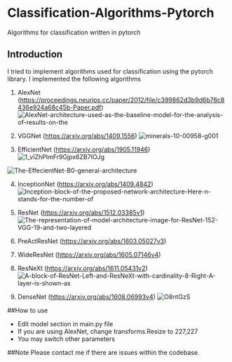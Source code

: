 # Classification-Algorithms-Pytorch
Algorithms for classification written in pytorch

## Introduction
I tried to implement algorithms used for classification using the pytorch library. I implemented the following algorithms

1. AlexNet (https://proceedings.neurips.cc/paper/2012/file/c399862d3b9d6b76c8436e924a68c45b-Paper.pdf)
![AlexNet-architecture-used-as-the-baseline-model-for-the-analysis-of-results-on-the](https://user-images.githubusercontent.com/45424924/137968374-5f74905f-9469-4cce-88e4-4c7f3c34e78a.png)

2. VGGNet (https://arxiv.org/abs/1409.1556)
![minerals-10-00958-g001](https://user-images.githubusercontent.com/45424924/137968570-9a8c82e5-381c-44dd-b9cb-352010c141d1.png)

3. EfficientNet (https://arxiv.org/abs/1905.11946)![1_vIZhPImFr9Gjpx6ZB7IOJg](https://user-images.githubusercontent.com/45424924/137969852-6e203b55-3551-478d-88b8-f0bdb810fa6a.png)

![The-EffecientNet-B0-general-architecture](https://user-images.githubusercontent.com/45424924/137968794-7c3ff4d0-767f-4a0c-9de5-675017e483b2.png)

4. InceptionNet (https://arxiv.org/abs/1409.4842)
![Inception-block-of-the-proposed-network-architecture-Here-n-stands-for-the-number-of](https://user-images.githubusercontent.com/45424924/137969121-1492f2b6-3f82-47e2-8694-90836c5d8977.png)

5. ResNet (https://arxiv.org/abs/1512.03385v1)
![The-representation-of-model-architecture-image-for-ResNet-152-VGG-19-and-two-layered](https://user-images.githubusercontent.com/45424924/137969235-e6fcd5e9-93f4-4dcf-91ca-6002486e49e1.png)

6. PreActResNet (https://arxiv.org/abs/1603.05027v3)

7. WideResNet (https://arxiv.org/abs/1605.07146v4)

8. ResNeXt (https://arxiv.org/abs/1611.05431v2)
![A-block-of-ResNet-Left-and-ResNeXt-with-cardinality-8-Right-A-layer-is-shown-as](https://user-images.githubusercontent.com/45424924/137970060-17a8fa0e-5515-4087-b7f1-1b5e13db67df.png)

9. DenseNet (https://arxiv.org/abs/1608.06993v4)
![O8ntGzS](https://user-images.githubusercontent.com/45424924/137970247-1d4c673f-ba4f-484e-8515-ca52b46602c6.png)


##How to use
- Edit model section in main.py file 
- If you are using AlexNet, change transforms.Resize to 227,227
- You may switch other parameters

##Note
Please contact me if there are issues within the codebase. 

